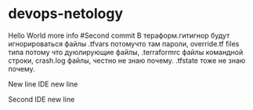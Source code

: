 # devops-netology
Hello World 
more info #Second commit 
В тераформ.гитигнор будут игнорироваться файлы 
.tfvars потомучто там пароли, 
override.tf files типа потому что дуюлирующие файлы, 
.terraformrc файлы командной строки, 
crash.log файлы, честно не знаю почему. 
.tfstate тоже не знаю почему.

New line
IDE new line

Second IDE new line 